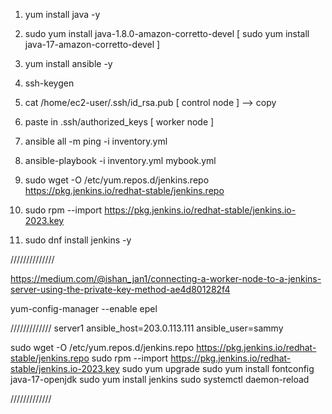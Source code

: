 1. yum install java -y
2. sudo yum install java-1.8.0-amazon-corretto-devel   [ sudo yum install java-17-amazon-corretto-devel ]
3. yum install ansible -y

4. ssh-keygen

5.  cat /home/ec2-user/.ssh/id_rsa.pub [ control node ] --> copy
6.  paste in .ssh/authorized_keys  [ worker node ] 

7. ansible all   -m ping -i inventory.yml
8. ansible-playbook -i inventory.yml mybook.yml

9. sudo wget -O /etc/yum.repos.d/jenkins.repo https://pkg.jenkins.io/redhat-stable/jenkins.repo
10. sudo rpm --import https://pkg.jenkins.io/redhat-stable/jenkins.io-2023.key
11. sudo dnf install jenkins -y

//////////////

https://medium.com/@ishan_jan1/connecting-a-worker-node-to-a-jenkins-server-using-the-private-key-method-ae4d801282f4

yum-config-manager --enable epel

  /////////////
server1 ansible_host=203.0.113.111 ansible_user=sammy  

sudo wget -O /etc/yum.repos.d/jenkins.repo https://pkg.jenkins.io/redhat-stable/jenkins.repo
sudo rpm --import https://pkg.jenkins.io/redhat-stable/jenkins.io-2023.key
sudo yum upgrade
sudo yum install fontconfig java-17-openjdk
sudo yum install jenkins
sudo systemctl daemon-reload

/////////////
